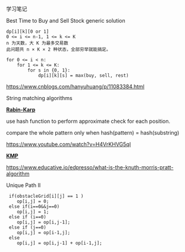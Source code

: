 学习笔记



Best Time to Buy and Sell Stock generic solution

```
dp[i][k][0 or 1]
0 <= i <= n-1, 1 <= k <= K
n 为天数，大 K 为最多交易数
此问题共 n × K × 2 种状态，全部穷举就能搞定。

for 0 <= i < n:
    for 1 <= k <= K:
        for s in {0, 1}:
            dp[i][k][s] = max(buy, sell, rest)

```

https://www.cnblogs.com/hanyuhuang/p/11083384.html



String matching algorithms

**<u>Rabin-Karp</u>**

use hash function to perform approximate check for each position.

compare the whole pattern only when hash(pattern) = hash(substring)

https://www.youtube.com/watch?v=H4VrKHVG5qI



**<u>KMP</u>**

https://www.educative.io/edpresso/what-is-the-knuth-morris-pratt-algorithm



Unique Path II

```
 if(obstacleGrid[i][j] == 1 )
 	op[i,j] = 0;
 else if(i==0&&j==0)
    op[i,j] = 1;
 else if (i==0)
    op[i,j] = op[i,j-1];
 else if (j==0)
 	op[i,j] = op[i-1,j];
 else
    op[i,j] = op[i,j-1] + op[i-1,j];
```



​    






